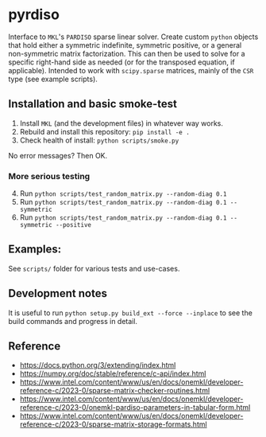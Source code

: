 # pyrdiso

Interface to `MKL`'s `PARDISO` sparse linear solver. Create custom `python` objects that hold either a symmetric indefinite, symmetric positive, or a general non-symmetric matrix factorization. This can then be used to solve for a specific right-hand side as needed (or for the transposed equation, if applicable). Intended to work with `scipy.sparse` matrices, mainly of the `CSR` type (see example scripts).

## Installation and basic smoke-test

1. Install `MKL` (and the development files) in whatever way works.
2. Rebuild and install this repository: `pip install -e .`
3. Check health of install: `python scripts/smoke.py`

No error messages? Then OK.

### More serious testing

4. Run `python scripts/test_random_matrix.py --random-diag 0.1`
5. Run `python scripts/test_random_matrix.py --random-diag 0.1 --symmetric`
6. Run `python scripts/test_random_matrix.py --random-diag 0.1 --symmetric --positive`

## Examples:

See `scripts/` folder for various tests and use-cases.

## Development notes

It is useful to run `python setup.py build_ext --force --inplace` to see the build commands and progress in detail. 

## Reference

- https://docs.python.org/3/extending/index.html
- https://numpy.org/doc/stable/reference/c-api/index.html
- https://www.intel.com/content/www/us/en/docs/onemkl/developer-reference-c/2023-0/sparse-matrix-checker-routines.html
- https://www.intel.com/content/www/us/en/docs/onemkl/developer-reference-c/2023-0/onemkl-pardiso-parameters-in-tabular-form.html
- https://www.intel.com/content/www/us/en/docs/onemkl/developer-reference-c/2023-0/sparse-matrix-storage-formats.html
